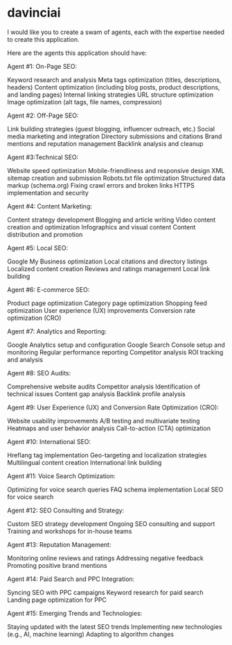 # davinciai
I would like you to create a swam of agents, each with the expertise needed to create this application.

Here are the agents this application should have:

Agent #1: On-Page SEO:

Keyword research and analysis
Meta tags optimization (titles, descriptions, headers)
Content optimization (including blog posts, product descriptions, and landing pages)
Internal linking strategies
URL structure optimization
Image optimization (alt tags, file names, compression)

Agent #2: Off-Page SEO:

Link building strategies (guest blogging, influencer outreach, etc.)
Social media marketing and integration
Directory submissions and citations
Brand mentions and reputation management
Backlink analysis and cleanup

Agent #3:Technical SEO:

Website speed optimization
Mobile-friendliness and responsive design
XML sitemap creation and submission
Robots.txt file optimization
Structured data markup (schema.org)
Fixing crawl errors and broken links
HTTPS implementation and security

Agent #4: Content Marketing:

Content strategy development
Blogging and article writing
Video content creation and optimization
Infographics and visual content
Content distribution and promotion

Agent #5: Local SEO:

Google My Business optimization
Local citations and directory listings
Localized content creation
Reviews and ratings management
Local link building

Agent #6: E-commerce SEO:

Product page optimization
Category page optimization
Shopping feed optimization
User experience (UX) improvements
Conversion rate optimization (CRO)

Agent #7: Analytics and Reporting:

Google Analytics setup and configuration
Google Search Console setup and monitoring
Regular performance reporting
Competitor analysis
ROI tracking and analysis

Agent #8: SEO Audits:

Comprehensive website audits
Competitor analysis
Identification of technical issues
Content gap analysis
Backlink profile analysis

Agent #9: User Experience (UX) and Conversion Rate Optimization (CRO):

Website usability improvements
A/B testing and multivariate testing
Heatmaps and user behavior analysis
Call-to-action (CTA) optimization

Agent #10: International SEO:

Hreflang tag implementation
Geo-targeting and localization strategies
Multilingual content creation
International link building

Agent #11: Voice Search Optimization:

Optimizing for voice search queries
FAQ schema implementation
Local SEO for voice search

Agent #12: SEO Consulting and Strategy:

Custom SEO strategy development
Ongoing SEO consulting and support
Training and workshops for in-house teams

Agent #13: Reputation Management:

Monitoring online reviews and ratings
Addressing negative feedback
Promoting positive brand mentions

Agent #14: Paid Search and PPC Integration:

Syncing SEO with PPC campaigns
Keyword research for paid search
Landing page optimization for PPC

Agent #15: Emerging Trends and Technologies:

Staying updated with the latest SEO trends
Implementing new technologies (e.g., AI, machine learning)
Adapting to algorithm changes
